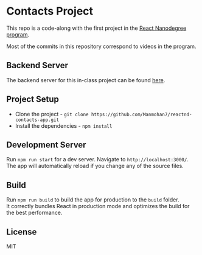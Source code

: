 # Contacts Project

This repo is a code-along with the first project in the [React Nanodegree program](https://www.udacity.com/course/react-nanodegree--nd019).

Most of the commits in this repository correspond to videos in the program.

## Backend Server

The backend server for this in-class project can be found [here](https://github.com/udacity/reactnd-contacts-server).

## Project Setup

- Clone the project - `git clone https://github.com/Manmohan7/reactnd-contacts-app.git`
- Install the dependencies - `npm install`

## Development Server

Run `npm run start` for a dev server. Navigate to `http://localhost:3000/`. The app will automatically reload if you change any of the source files.

## Build

Run `npm run build` to build the app for production to the `build` folder.<br />
It correctly bundles React in production mode and optimizes the build for the best performance.

## License

MIT
